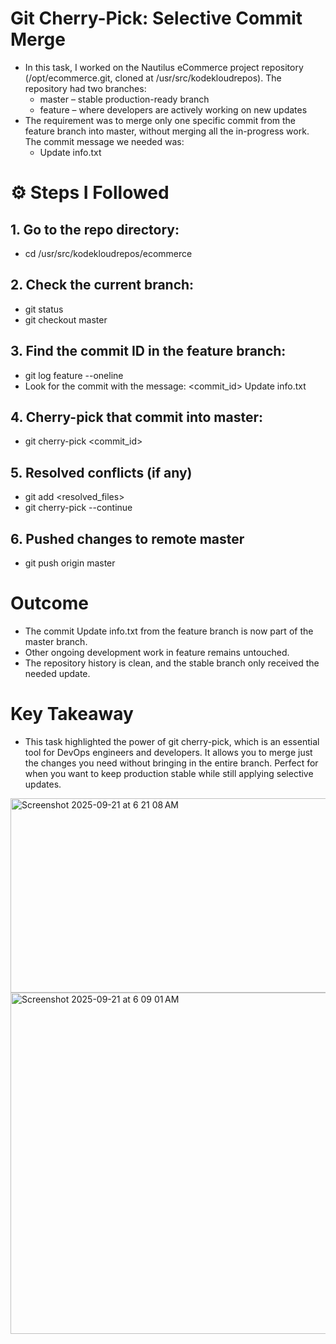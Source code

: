 # Git Cherry-Pick: Selective Commit Merge
 - In this task, I worked on the Nautilus eCommerce project repository (/opt/ecommerce.git, cloned at /usr/src/kodekloudrepos). The repository had two branches:
    - master – stable production-ready branch
    - feature – where developers are actively working on new updates
 - The requirement was to merge only one specific commit from the feature branch into master, without merging all the in-progress work. The commit message we needed was:
    - Update info.txt

# ⚙️ Steps I Followed

## 1. Go to the repo directory:
 - cd /usr/src/kodekloudrepos/ecommerce

## 2. Check the current branch:
 - git status
 - git checkout master

## 3. Find the commit ID in the feature branch:
 - git log feature --oneline
 - Look for the commit with the message: <commit_id> Update info.txt

## 4. Cherry-pick that commit into master:
 - git cherry-pick <commit_id>

## 5. Resolved conflicts (if any)
 - git add <resolved_files>
 - git cherry-pick --continue

## 6. Pushed changes to remote master
 - git push origin master

# Outcome
 - The commit Update info.txt from the feature branch is now part of the master branch.
 - Other ongoing development work in feature remains untouched.
 - The repository history is clean, and the stable branch only received the needed update.

# Key Takeaway
 - This task highlighted the power of git cherry-pick, which is an essential tool for DevOps engineers and developers.
   It allows you to merge just the changes you need without bringing in the entire branch.
   Perfect for when you want to keep production stable while still applying selective updates.
   
<img width="538" height="311" alt="Screenshot 2025-09-21 at 6 21 08 AM" src="https://github.com/user-attachments/assets/ba14f134-7c4f-4260-8a7e-96c1268ad1b1" />

<img width="1340" height="546" alt="Screenshot 2025-09-21 at 6 09 01 AM" src="https://github.com/user-attachments/assets/7735c370-977a-46c3-abac-3e7d2b0dc476" />

